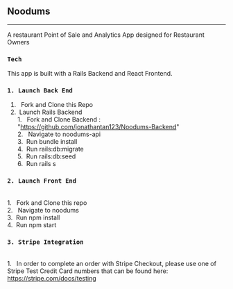 

## Noodums 
________________

A restaurant Point of Sale and Analytics App designed for Restaurant Owners


### `Tech`

This app is built with a Rails Backend and React Frontend. 



### `1. Launch Back End `
1. &nbsp; Fork and Clone this Repo 
2.  &nbsp;Launch Rails Backend 
<br /> 1. &nbsp; Fork and Clone Backend : "https://github.com/jonathantan123/Noodums-Backend" 
<br /> 2. &nbsp; Navigate to noodums-api
<br /> 3. &nbsp;Run bundle install 
<br /> 4. &nbsp;Run rails:db:migrate
<br /> 5. &nbsp;Run rails:db:seed
<br /> 6. &nbsp;Run rails s 


### `2. Launch Front End `

<br /> 1. &nbsp; Fork and Clone this repo 
<br /> 2. &nbsp; Navigate to noodums
<br /> 3. &nbsp;Run npm install 
<br /> 4. &nbsp;Run npm start 

### `3. Stripe Integration `

<br /> 1. &nbsp; In order to complete an order with Stripe Checkout, please use one of Stripe Test Credit Card numbers that can be found here: https://stripe.com/docs/testing 


